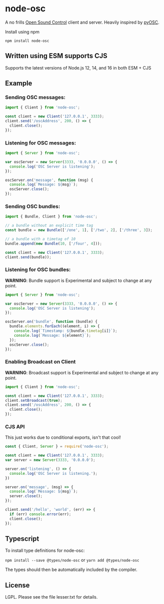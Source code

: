 # node-osc

A no frills [Open Sound Control](http://opensoundcontrol.org) client and server.
Heavily inspired by [pyOSC](https://trac.v2.nl/wiki/pyOSC).

Install using npm

```
npm install node-osc
```

## Written using ESM supports CJS

Supports the latest versions of Node.js 12, 14, and 16 in both ESM + CJS

## Example

### Sending OSC messages:

```js
import { Client } from 'node-osc';

const client = new Client('127.0.0.1', 3333);
client.send('/oscAddress', 200, () => {
  client.close();
});
```
  
### Listening for OSC messages:

```js
import { Server } from 'node-osc';

var oscServer = new Server(3333, '0.0.0.0', () => {
  console.log('OSC Server is listening');
});

oscServer.on('message', function (msg) {
  console.log(`Message: ${msg}`);
  oscServer.close();
});
```

### Sending OSC bundles:

```js
import { Bundle, Client } from 'node-osc';

// a bundle without an explicit time tag
const bundle = new Bundle(['/one', 1], ['/two', 2], ['/three', 3]);

// a bundle with a timetag of 10
bundle.append(new Bundle(10, ['/four', 4]));

const client = new Client('127.0.0.1', 3333);
client.send(bundle));
```

### Listening for OSC bundles:

**WARNING**: Bundle support is Experimental and subject to change at any point. 

```js
import { Server } from 'node-osc';

var oscServer = new Server(3333, '0.0.0.0', () => {
  console.log('OSC Server is listening');
});

oscServer.on('bundle', function (bundle) {
  bundle.elements.forEach((element, i) => {
    console.log(`Timestamp: ${bundle.timetag[i]}`);
    console.log(`Message: ${element}`);
  });
  oscServer.close();
});
```

### Enabling Broadcast on Client

**WARNING**: Broadcast support is Experimental and subject to change at any point. 

```js
import { Client } from 'node-osc';

const client = new Client('127.0.0.1', 3333);
client.setBroadcast(true);
client.send('/oscAddress', 200, () => {
  client.close();
});
```

### CJS API

This just works due to conditional exports, isn't that cool!

```js
const { Client, Server } = require('node-osc');

const client = new Client('127.0.0.1', 3333);
var server = new Server(3333, '0.0.0.0');

server.on('listening', () => {
  console.log('OSC Server is listening.');
})

server.on('message', (msg) => {
  console.log(`Message: ${msg}`);
  server.close();
});

client.send('/hello', 'world', (err) => {
  if (err) console.error(err);
  client.close();
});
```

## Typescript 

To install type definitions for node-osc:  
   
`npm install --save @types/node-osc`  or  `yarn add @types/node-osc`  

The types should then be automatically included by the compiler.  


## License

LGPL.  Please see the file lesser.txt for details.
